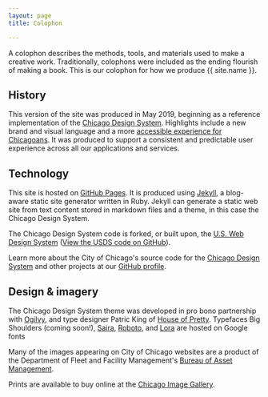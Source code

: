 ```yaml
---
layout: page
title: Colophon

---
```

A colophon describes the methods, tools, and materials used to make a creative work. Traditionally, colophons were included as the ending flourish of making a book. This is our colophon for how we produce {{ site.name }}.

## History

This version of the site was produced in May 2019, beginning as a reference implementation of the [Chicago Design System](http://chicagodesignsystem.org/). Highlights include a new brand and visual language and a more [accessible experience for Chicagoans](/accessibility). It was produced to support a consistent and predictable user experience across all our applications and services.

## Technology

This site is hosted on [GitHub Pages](https://pages.github.com/). It is produced using [Jekyll](https://jekyllrb.com/), a blog-aware static site generator written in Ruby. Jekyll can generate a static web site from text content stored in markdown files and a theme, in this case the Chicago Design System.

The Chicago Design System code is forked, or built upon, the [U.S. Web Design System](https://designsystem.digital.gov/) ([View the USDS code on GitHub](https://github.com/uswds/uswds)).

Learn more about the City of Chicago's source code for the [Chicago Design System](http://chicagodesignsystem.org/) and other projects at our [GitHub profile](https://github.com/Chicago).

## Design & imagery

The Chicago Design System theme was developed in pro bono partnership with [Ogilvy](https://ogilvy.com/), and type designer Patric King of [House of Pretty](https://xo.houseofpretty.com). Typefaces Big Shoulders (coming soon!), [Saira](https://fonts.google.com/specimen/Saira), [Roboto](https://fonts.google.com/specimen/Roboto), and [Lora](https://fonts.google.com/specimen/Lora) are hosted on Google fonts 

Many of the images appearing on City of Chicago websites are a product of the Department of Fleet and Facility Management's <a href="https://chicago.gov/content/city/en/depts/dgs/provdrs/asset_management.html" target="_self" title="Bureau of Asset Management">Bureau of Asset Management</a>.

Prints are available to buy online at the [Chicago Image Gallery](https://chicagoimagegallery.cityofchicago.org/).

